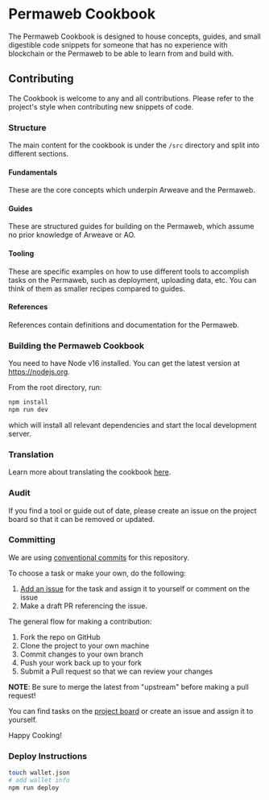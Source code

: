 # Permaweb Cookbook

The Permaweb Cookbook is designed to house concepts, guides, and small digestible code snippets
for someone that has no experience with blockchain or the Permaweb to be able to
learn from and build with.

## Contributing

The Cookbook is welcome to any and all contributions. Please refer to
the project's style when contributing new snippets of code.

### Structure

The main content for the cookbook is under the `/src` directory and split into
different sections.

#### Fundamentals

These are the core concepts which underpin Arweave and the Permaweb.

#### Guides

These are structured guides for building on the Permaweb, which assume
no prior knowledge of Arweave or AO.

#### Tooling

These are specific examples on how to use different tools to accomplish tasks on
the Permaweb, such as deployment, uploading data, etc. You can think of them as
smaller recipes compared to guides.

#### References

References contain definitions and documentation for the Permaweb.

### Building the Permaweb Cookbook

You need to have Node v16 installed. You can get the latest version at https://nodejs.org.

From the root directory, run:

```sh
npm install
npm run dev
```

which will install all relevant dependencies and start the local development server.

### Translation

Learn more about translating the cookbook [here](./languages/README.md).

### Audit

If you find a tool or guide out of date, please create an issue on the project board so that it can be removed or updated.

### Committing

We are using [conventional commits](https://www.conventionalcommits.org/en/v1.0.0/)
for this repository.

To choose a task or make your own, do the following:

1. [Add an issue](https://github.com/twilson63/permaweb-cookbook/issues/new) for the task and assign it to yourself or comment on the issue
2. Make a draft PR referencing the issue.

The general flow for making a contribution:

1. Fork the repo on GitHub
2. Clone the project to your own machine
3. Commit changes to your own branch
4. Push your work back up to your fork
5. Submit a Pull request so that we can review your changes

**NOTE**: Be sure to merge the latest from "upstream" before making a
pull request!

You can find tasks on the [project board](https://github.com/users/twilson63/projects/2)
or create an issue and assign it to yourself.

Happy Cooking!

### Deploy Instructions

```sh
touch wallet.json
# add wallet info
npm run deploy
```
